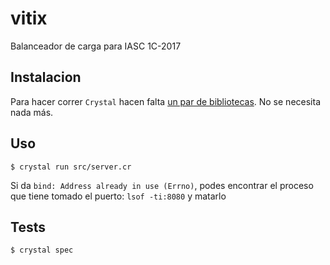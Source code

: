 # vitix
Balanceador de carga para IASC 1C-2017

## Instalacion
Para hacer correr `Crystal` hacen falta [un par de bibliotecas](https://github.com/crystal-lang/crystal/wiki/All-required-libraries).
No se necesita nada más.

## Uso
`$ crystal run src/server.cr`

Si da `bind: Address already in use (Errno)`, podes encontrar el proceso que tiene tomado el puerto: `lsof -ti:8080` y matarlo

## Tests
`$ crystal spec`
